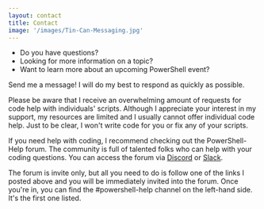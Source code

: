 ```yaml
---
layout: contact
title: Contact
image: '/images/Tin-Can-Messaging.jpg'
---
```


- Do you have questions?
- Looking for more information on a topic?
- Want to learn more about an upcoming PowerShell event?

Send me a message! I will do my best to respond as quickly as possible.

Please be aware that I receive an overwhelming amount of requests for code help with individuals' scripts. Although I appreciate your interest in my support, my resources are limited and I usually cannot offer individual code help. Just to be clear, I won't write code for you or fix any of your scripts.

If you need help with coding, I recommend checking out the PowerShell-Help forum. The community is full of talented folks who can help with your coding questions. You can access the forum via [Discord](https://aka.ms/psdiscord) or [Slack](https://aka.ms/psslack).

The forum is invite only, but all you need to do is follow one of the links I posted above and you will be immediately invited into the forum. Once you're in, you can find the #powershell-help channel on the left-hand side. It's the first one listed.
